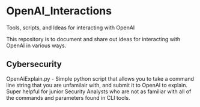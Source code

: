 # OpenAI_Interactions
Tools, scripts, and Ideas for interacting with OpenAI

This repository is to document and share out ideas for interacting with OpenAI in various ways.


## Cybersecurity

OpenAiExplain.py - Simple python script that allows you to take a command line string that you are unfamilair with, and submit it to OpenAI to explain.
Super helpful for junior Security Analysts who are not as familiar with all of the commands and parameters found in CLI tools.
